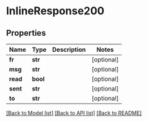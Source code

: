 # InlineResponse200


## Properties
Name | Type | Description | Notes
------------ | ------------- | ------------- | -------------
**fr** | **str** |  | [optional] 
**msg** | **str** |  | [optional] 
**read** | **bool** |  | [optional] 
**sent** | **str** |  | [optional] 
**to** | **str** |  | [optional] 

[[Back to Model list]](../README.md#documentation-for-models) [[Back to API list]](../README.md#documentation-for-api-endpoints) [[Back to README]](../README.md)


